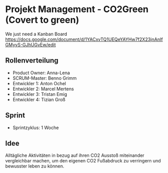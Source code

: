 # Projekt Management - CO2Green (Covert to green)
We just need a Kanban Board<br>
https://docs.google.com/document/d/1YACxvTQ1UEQeYAYHw7f2X23jnAnIfGMyvS-GJhUGvEw/edit

## Rollenverteilung
- Product Owner: Anna-Lena
- SCRUM-Master: Benno Grimm
- Entwickler 1: Anton Ochel
- Entwickler 2: Marcel Mertens
- Entwickler 3: Tristan Emig
- Entwickler 4: Tizian Groß

## Sprint
- Sprintzyklus: 1 Woche

## Idee
Alltägliche Aktivitäten in bezug auf ihren CO2 Ausstoß miteinander vergleichbar machen, um den eigenen CO2 Fußabdruck zu verringern und bewusster leben zu können.

